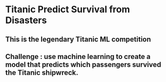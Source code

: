 # **Titanic Predict Survival from Disasters**

## This is the legendary Titanic ML competition
## Challenge : use machine learning to create a model that predicts which passengers survived the Titanic shipwreck. 

